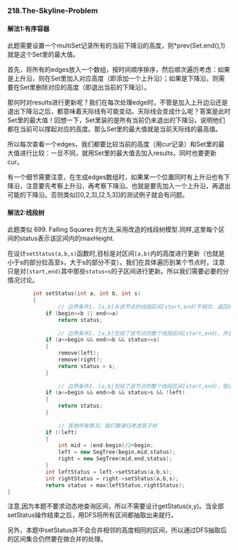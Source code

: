### 218.The-Skyline-Problem

#### 解法1:有序容器

此题需要设置一个multiSet记录所有的当前下降沿的高度，则*prev(Set.end(),1)就是这个Set里的最大值。

首先，将所有的edges放入一个数组，按时间顺序排序，然后顺次遍历考虑：如果是上升沿，则在Set里加入对应高度（即添加一个上升沿）；如果是下降沿，则需要在Set里删除对应的高度（即退出当前的下降沿）。

那何时对results进行更新呢？我们在每次处理edge时，不管是加入上升边沿还是退出下降沿之后，都意味着天际线有可能变动。天际线会变成什么呢？答案是此时Set里的最大值！回想一下，Set里装的是所有当前仍未退出的下降沿，说明他们都在当前可以撑起对应的高度。那么Set里的最大值就是当前天际线的最高值。

所以每次查看一个edges，我们都要比较当前的高度（用cur记录）和Set里的最大值进行比较：一旦不同，就用Set里的最大值去加入results，同时也要更新cur。

有一个细节需要注意，在生成edges数组时，如果某一个位置同时有上升沿也有下降沿，注意要先考察上升沿，再考察下降沿。也就是要先加入一个上升沿，再退出可能的下降沿。否则类似[[0,2,3],[2,5,3]]的测试例子就会有问题。

#### 解法2:线段树

此题类似 699. Falling Squares 的方法,采用改造的线段树模型.同样,这里每个区间的status表示该区间内的maxHeight.

在设计```setStatus(a,b,s)```函数时,目标是对区间```[a,b)```内的高度进行更新（也就是小于s的部分拉高至s，大于s的部分不变）。我们在具体遍历到某个节点时，注意只是对```[start,end)```其中那些```status<s```的子区间进行更新。所以我们需要必要的分情况讨论。

```cpp
        int setStatus(int a, int b, int s)
        {
                // 边界条件1. [a,b]与该节点的线段区间[start,end)不相交，返回原先的状态
            if (begin>=b || end<=a)                     
                return status;                        
                
                // 边界条件2. [a,b]包括了该节点的整个线段区间[start,end)，并且该区间的status<s，说明整体都要被更新为更大的值s，所以其内部全部抹平。
            if (a<=begin && end<=b && status<=s)        
            {
                remove(left);
                remove(right);
                return status = s;
            }         
            
                // 边界条件3. [a,b]包括了该节点的整个线段区间[start,end)，但该区间的status>s 且无子树，这说明该节点的线段区域整体都比s还高，我们什么都不用做。
            if (a<=begin && end<=b && status>s && !left)    
            {
                return status;
            }         
            
                // 其他所有情况，我们需递归考虑其子树
            if (!left)                         
            {
                int mid = (end-begin)/2+begin;
                left = new SegTree(begin,mid,status);
                right = new SegTree(mid,end,status);
            }            
            int leftStatus = left->setStatus(a,b,s);
            int rightStatus = right->setStatus(a,b,s);
            return status = max(leftStatus,rightStatus);
}
```
注意,因为本题不要求动态地查询区间，所以不需要设计getStatus(x,y)。当全部setStatus操作结束之后，用DFS将所有区间都抽取出来就行。

另外，本题中setStatus并不会合并相邻的高度相同的区间，所以通过DFS抽取后的区间集合仍然要在做合并的处理。
